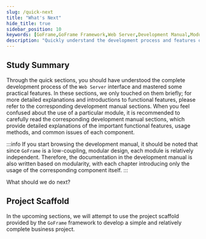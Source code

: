 ```yaml
---
slug: /quick-next
title: "What's Next"
hide_title: true
sidebar_position: 10
keywords: [GoFrame,GoFrame Framework,Web Server,Development Manual,Modular Design,Low Coupling,Video Tutorial,Project Scaffold,Business Project,Development Process]
description: "Quickly understand the development process and features of the Web Server interface by viewing the development manual sections to resolve any doubts. GoFrame is a low-coupling, modular design framework with independent module designs, and independently written documentation. The community provides introductory video tutorials, and later a complete business project will be developed using the GoFrame framework project scaffold."
---
```


## Study Summary
Through the quick sections, you should have understood the complete development process of the `Web Server` interface and mastered some practical features. In these sections, we only touched on them briefly; for more detailed explanations and introductions to functional features, please refer to the corresponding development manual sections. When you feel confused about the use of a particular module, it is recommended to carefully read the corresponding development manual sections, which provide detailed explanations of the important functional features, usage methods, and common issues of each component.

:::info
If you start browsing the development manual, it should be noted that since `GoFrame` is a low-coupling, modular design, each module is relatively independent. Therefore, the documentation in the development manual is also written based on modularity, with each chapter introducing only the usage of the corresponding component itself.
:::

What should we do next?

## Project Scaffold

In the upcoming sections, we will attempt to use the project scaffold provided by the `GoFrame` framework to develop a simple and relatively complete business project.